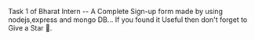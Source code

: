 Task 1 of Bharat Intern --
A Complete Sign-up form made by using nodejs,express and mongo DB...
If you found it Useful then don't forget to Give a Star 🌟.

